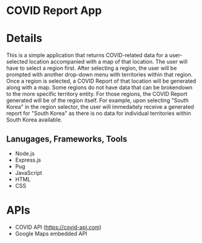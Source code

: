 # COVID Report App

# Details
This is a simple application that returns COVID-related data for a user-selected location accompanied with a map of that location. The user will have to select a region first. After selecting a region, the user will be prompted with another drop-down menu with territories within that region. Once a region is selected, a COVID Report of that location will be generated along with a map. Some regions do not have data that can be brokendown to the more specific territory entity. For those regions, the COVID Report generated will be of the region itself. For example, upon selecting "South Korea" in the region selector, the user will immedaitely receive a generated report for "South Korea" as there is no data for individual territories within South Korea available.

## Lanugages, Frameworks, Tools
- Node.js
- Express.js
- Pug
- JavaScript
- HTML
- CSS

# APIs
- COVID API (https://covid-api.com)
- Google Maps embedded API
